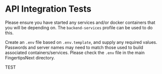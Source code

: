 # API Integration Tests

Please ensure you have started any services and/or docker containers that you will be depending on. The
`backend-services` profile can be used to do this.

Create an `.env` file based on `.env.template`, and supply any required values. Passwords and server names may need to
match those used to build associated containers/services. Please check the `.env` file in the main FingertipsNext
directory.

TEST

